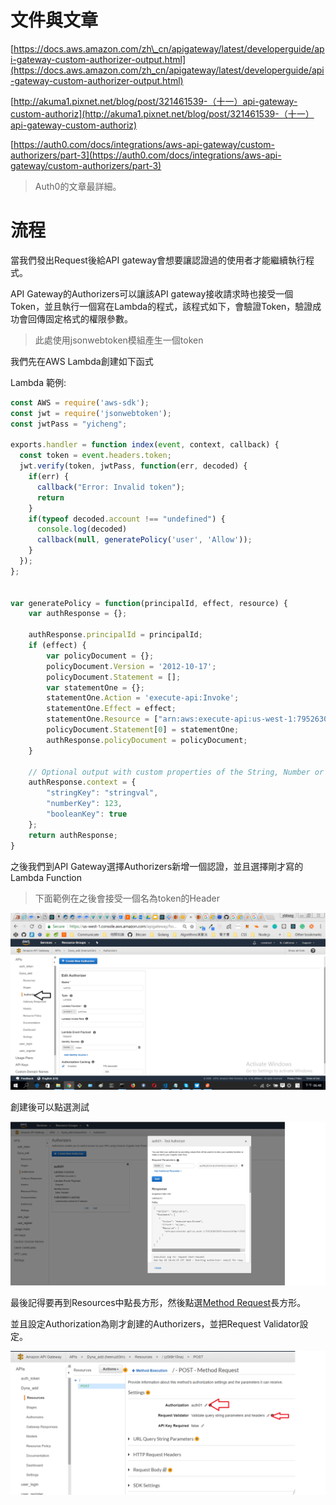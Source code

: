 # 文件與文章

[https://docs.aws.amazon.com/zh\_cn/apigateway/latest/developerguide/api-gateway-custom-authorizer-output.html](https://docs.aws.amazon.com/zh_cn/apigateway/latest/developerguide/api-gateway-custom-authorizer-output.html)

[http://akuma1.pixnet.net/blog/post/321461539-（十一）​​​​​​​api-gateway-custom-authoriz](http://akuma1.pixnet.net/blog/post/321461539-（十一）​​​​​​​api-gateway-custom-authoriz)

[https://auth0.com/docs/integrations/aws-api-gateway/custom-authorizers/part-3](https://auth0.com/docs/integrations/aws-api-gateway/custom-authorizers/part-3)

> Auth0的文章最詳細。

# 流程

當我們發出Request後給API gateway會想要讓認證過的使用者才能繼續執行程式。

API Gateway的Authorizers可以讓該API gateway接收請求時也接受一個Token，並且執行一個寫在Lambda的程式，該程式如下，會驗證Token，驗證成功會回傳固定格式的權限參數。

> 此處使用jsonwebtoken模組產生一個token

我們先在AWS Lambda創建如下函式

Lambda 範例:

```js
const AWS = require('aws-sdk');
const jwt = require('jsonwebtoken');
const jwtPass = "yicheng";

exports.handler = function index(event, context, callback) {
  const token = event.headers.token;
  jwt.verify(token, jwtPass, function(err, decoded) {
    if(err) {
      callback("Error: Invalid token"); 
      return
    }
    if(typeof decoded.account !== "undefined") {
      console.log(decoded)
      callback(null, generatePolicy('user', 'Allow'));
    } 
  });
};


var generatePolicy = function(principalId, effect, resource) {
    var authResponse = {};

    authResponse.principalId = principalId;
    if (effect) {
        var policyDocument = {};
        policyDocument.Version = '2012-10-17'; 
        policyDocument.Statement = [];
        var statementOne = {};
        statementOne.Action = 'execute-api:Invoke'; 
        statementOne.Effect = effect;
        statementOne.Resource = ["arn:aws:execute-api:us-west-1:795263033835:heeruzit3m/*/POST/"];
        policyDocument.Statement[0] = statementOne;
        authResponse.policyDocument = policyDocument;
    }

    // Optional output with custom properties of the String, Number or Boolean type.
    authResponse.context = {
        "stringKey": "stringval",
        "numberKey": 123,
        "booleanKey": true
    };
    return authResponse;
}
```

之後我們到API Gateway選擇Authorizers新增一個認證，並且選擇剛才寫的Lambda Function

> 下面範例在之後會接受一個名為token的Header

![](/assets/004.png)

創建後可以點選測試

![](/assets/004-1.png)

最後記得要再到Resources中點長方形，然後點選[Method Request](https://us-west-1.console.aws.amazon.com/apigateway/home?region=us-west-1#)長方形。

並且設定Authorization為剛才創建的Authorizers，並把Request Validator設定。

![](/assets/005.png)

